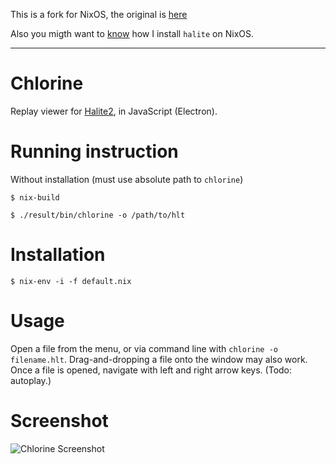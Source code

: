This is a fork for NixOS, the original is [here](https://github.com/fohristiwhirl/chlorine)

Also you migth want to [know](https://github.com/wizzup/Halite-II/tree/nix/environment) how I install `halite` on NixOS.

--- 

# Chlorine
Replay viewer for [Halite2](https://halite.io/), in JavaScript (Electron).

# Running instruction

Without installation (must use absolute path to `chlorine`)

```
$ nix-build

$ ./result/bin/chlorine -o /path/to/hlt
```

# Installation

```
$ nix-env -i -f default.nix
```

# Usage

Open a file from the menu, or via command line with `chlorine -o filename.hlt`. Drag-and-dropping a file onto the window may also work. Once a file is opened, navigate with left and right arrow keys. (Todo: autoplay.)

# Screenshot
![Chlorine Screenshot](https://raw.githubusercontent.com/fohristiwhirl/chlorine/master/screenshot.png)
